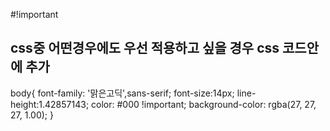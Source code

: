 #!important 
## css중 어떤경우에도 우선 적용하고 싶을 경우 css 코드안에 추가


body{
  font-family: '맑은고딕',sans-serif;
  font-size:14px;
  line-height:1.42857143;
  color: #000 !important;
  background-color: rgba(27, 27, 27, 1.00);
}